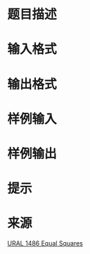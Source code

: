 

# 题目描述



# 输入格式



# 输出格式



# 样例输入



# 样例输出



# 提示



# 来源


<p>
<a href="http://acm.timus.ru/problem.aspx?space=1&amp;num=1486" target="_blank">URAL 1486 Equal Squares</a> 
</p>
